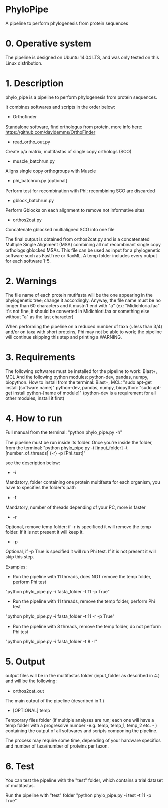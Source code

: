 # PhyloPipe

A pipeline to perform phylogenesis from protein sequences


# 0. Operative system

The pipeline is designed on Ubuntu 14.04 LTS, and was only tested on this Linux distribution.


# 1. Description

phylo_pipe is a pipeline to perform phylogenesis from protein sequences. 

It combines softwares and scripts in the order below:

- Orthofinder

Standalone software, find orthologus from protein, more info here: https://github.com/davidemms/OrthoFinder
- read_ortho_out.py

Create p/a matrix, multifastas of single copy orthologs (SCO)
- muscle_batchrun.py

Aligns single copy orthogroups with Muscle
- phi_batchrun.py [optional]

Perform test for recombination with Phi; recombining SCO are discarded
- gblock_batchrun.py

Perform Gblocks on each alignment to remove not informative sites
- orthos2cat.py

Concatenate gblocked multialigned SCO into one file

The final output is obtained from orthos2cat.py and is a concatenated Multiple Single Alignment (MSA) combining all not recombinant single copy orthologs gblocked MSAs. This file can be used as input for a phylogenetic software such as FastTree or RaxML. A temp folder includes every output for each software 1-5.


# 2. Warnings

The file name of each protein mutifasta will be the one appearing in the phylogenetic tree; change it accordingly.
Anyway, the file name must be no longer than 60 characters and it mustn't end with "a" (ex: "Midichloria.faa" it's not fine, it should be converted in Midichlori.faa or something else without "a" as the last character) 

When performing the pipeline on a reduced number of taxa (~less than 3/4) and/or on taxa with short proteins, Phi may not be able to work; the pipeline will continue skipping this step and printing a WARNING. 


# 3. Requirements

The following softwares must be installed for the pipeline to work: Blast+, MCL
And the following python modules: python-dev, pandas, numpy, biopython.
How to install from the terminal:
Blast+, MCL: "sudo apt-get install [software name]" 
python-dev, pandas, numpy, biopython: "sudo apt-get install python-[name of module]" (python-dev is a requirement for all other modules, install it first)


# 4. How to run






Full manual from the terminal: "python phylo_pipe.py -h"

The pipeline must be run inside its folder.
Once you're inside the folder, from the terminal: 
"python phylo_pipe.py -i [input_folder] -t [number_of_threads] {-r} -p [Phi_test]"

see the description below:

- -i

Mandatory, folder containing one protein multifasta for each organism, you have to specifies the folder's path
- -t

Mandatory, number of threads depending of your PC, more is faster
- -r 

Optional, remove temp folder: if -r is specificed it will remove the temp folder. If it is not present it will keep it.
- -p

Optional, if -p True is specified it will run Phi test. If it is not present it will skip this step.

Examples: 
- Run the pipeline with 11 threads, does NOT remove the temp folder, perform Phi test

"python phylo_pipe.py -i fasta_folder -t 11 -p True"

- Run the pipeline with 11 threads, remove the temp folder, perform Phi test

"python phylo_pipe.py -i fasta_folder -t 11 -r -p True"

- Run the pipeline with 8 threads, remove the temp folder, do not perform Phi test

"python phylo_pipe.py -i fasta_folder -t 8 -r"


# 5. Output

output files will be in the multifastas folder (input_folder as described in 4.) and will be the following:

- orthos2cat_out

The main output of the pipeline (described in 1.)
- [OPTIONAL] temp

Temporary files folder (if multiple analyses are run; each one will have a temp folder with a progressive number -e.g. temp, temp_1, temp_2 etc. - ) containing the output of all softwares and scripts componing the pipeline.


The process may require some time, depending of your hardware specifics and number of taxa/number of proteins per taxon. 


# 6. Test 

You can test the pipeline with the "test" folder, which contains a trial dataset of multifastas.

Run the pipeline with "test" folder
"python phylo_pipe.py -i test -t 11 -p True"
